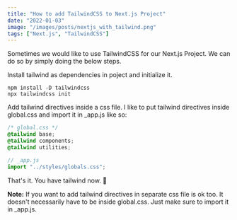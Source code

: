 ```yaml
---
title: "How to add TailwindCSS to Next.js Project"
date: "2022-01-03"
image: "/images/posts/nextjs_with_tailwind.png"
tags: ["Next.js", "TailwindCSS"]
---
```


Sometimes we would like to use TailwindCSS for our Next.js Project. We can do so by simply doing the below steps.

Install tailwind as dependencies in poject and initialize it.

```
npm install -D tailwindcss
npx tailwindcss init
```

Add tailwind directives inside a css file. I like to put tailwind directives inside global.css and import it in \_app.js like so:

```css
/* global.css */
@tailwind base;
@tailwind components;
@tailwind utilities;
```

```jsx
// _app.js
import "../styles/globals.css";
```

That's it. You have tailwind now. 😤

**Note:** If you want to add tailwind directives in separate css file is ok too. It doesn't necessarily have to be inside global.css. Just make sure to import it in \_app.js.
